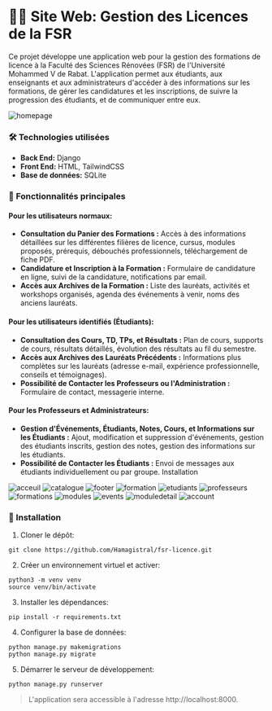 # 👨‍🎓 Site Web: Gestion des Licences de la FSR

Ce projet développe une application web pour la gestion des formations de licence à la Faculté des Sciences Rénovées (FSR) de l'Université Mohammed V de Rabat. L'application permet aux étudiants, aux enseignants et aux administrateurs d'accéder à des informations sur les formations, de gérer les candidatures et les inscriptions, de suivre la progression des étudiants, et de communiquer entre eux.


![homepage](https://i.ibb.co/Dr0YTQ5/image.png)

### 🛠️ Technologies utilisées

- **Back End:** Django
- **Front End:** HTML, TailwindCSS
- **Base de données:** SQLite

### 🔎 Fonctionnalités principales

#### Pour les utilisateurs normaux:

- **Consultation du Panier des Formations :** Accès à des informations détaillées sur les différentes filières de licence, cursus, modules proposés, prérequis, débouchés professionnels, téléchargement de fiche PDF.
- **Candidature et Inscription à la Formation :** Formulaire de candidature en ligne, suivi de la candidature, notifications par email.
- **Accès aux Archives de la Formation :** Liste des lauréats, activités et workshops organisés, agenda des événements à venir, noms des anciens lauréats.

####  Pour les utilisateurs identifiés (Étudiants):

- **Consultation des Cours, TD, TPs, et Résultats :** Plan de cours, supports de cours, résultats détaillés, évolution des résultats au fil du semestre.
- **Accès aux Archives des Lauréats Précédents :** Informations plus complètes sur les lauréats (adresse e-mail, expérience professionnelle, conseils et témoignages).
- **Possibilité de Contacter les Professeurs ou l'Administration :** Formulaire de contact, messagerie interne.

####  Pour les Professeurs et Administrateurs:

- **Gestion d'Événements, Étudiants, Notes, Cours, et Informations sur les Étudiants :** Ajout, modification et suppression d'événements, gestion des étudiants inscrits, gestion des notes, gestion des informations sur les étudiants.
- **Possibilité de Contacter les Étudiants :** Envoi de messages aux étudiants individuellement ou par groupe.
Installation

![acceuil](https://i.ibb.co/s2LYkXZ/image.png)
![catalogue](https://i.ibb.co/cwHgScn/image.png)
![footer](https://i.ibb.co/kQF7pxH/image.png)
![formation](https://i.ibb.co/L5gNrWx/image.png)
![etudiants](https://i.ibb.co/wh5cn4k/image.png)
![professeurs](https://i.ibb.co/Y26jMQQ/image.png)
![formations](https://i.ibb.co/W6YBg9R/image.png)
![modules](https://i.ibb.co/3mtWWjT/image.png)
![events](https://i.ibb.co/VVrF3wx/image.png)
![moduledetail](https://i.ibb.co/mJz2MdX/image.png)
![account](https://i.ibb.co/FJ75KL3/image.png)

### 🔌 Installation

1. Cloner le dépôt:

```shell
git clone https://github.com/Hamagistral/fsr-licence.git
```

2. Créer un environnement virtuel et activer:
```shell
python3 -m venv venv
source venv/bin/activate
```

3. Installer les dépendances:

```shell
pip install -r requirements.txt
```

4. Configurer la base de données:

```shell
python manage.py makemigrations
python manage.py migrate
```

5. Démarrer le serveur de développement:

```shell
python manage.py runserver
```

> L'application sera accessible à l'adresse http://localhost:8000.

